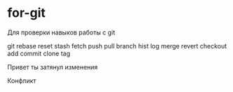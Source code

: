 # for-git
Для проверки навыков работы с git

git 	rebase
	reset
	stash
	fetch
	push
	pull
	branch
	hist
	log
	merge
	revert
	checkout
	add
	commit
	clone
	tag


Привет ты затянул изменения


Конфликт
